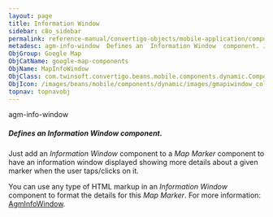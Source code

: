 ```yaml
---
layout: page
title: Information Window
sidebar: c8o_sidebar
permalink: reference-manual/convertigo-objects/mobile-application/components/google-map-components/information-window/
metadesc: agm-info-window  Defines an  Information Window  component. Just add an  Information Window  component to a  Map Marker  component to have an informat
ObjGroup: Google Map
ObjCatName: google-map-components
ObjName: MapInfoWindow
ObjClass: com.twinsoft.convertigo.beans.mobile.components.dynamic.ComponentManager$1
ObjIcon: /images/beans/mobile/components/dynamic/images/gmapiwindow_color_32x32.png
topnav: topnavobj
---
```

agm-info-window
##### Defines an <i>Information Window</i> component.
Just add an <i>Information Window</i> component to a <i>Map Marker</i> component to have an information window displayed showing more details about a given marker when the user taps/clicks on it.

You can use any type of HTML markup in an <i>Information Window</i> component to format the details for this <i>Map Marker</i>.
 For more information: <a href='https://angular-maps.com/api-docs/agm-core/components/AgmInfoWindow.html' target='_blank'>AgmInfoWindow</a>.

